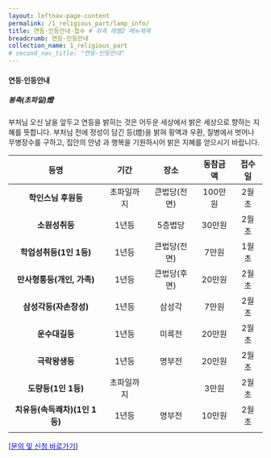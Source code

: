 ```yaml
---
layout: leftnav-page-content
permalink: /1_religious_part/lamp_info/
title: 연등·인등안내·접수 # 좌측 레벨2 메뉴제목
breadcrumb: 연등·인등안내 
collection_name: 1_religious_part
# second_nav_title: "연등·인등안내" 
---
```


#### 연등·인등안내

##### **봉축(초파일)燈**

부처님 오신 날을 앞두고 연등을 밝히는 것은 어두운 세상에서 밝은 세상으로 향하는 지혜를 뜻합니다. 부처님 전에 정성이 담긴 등(燈)을 밝혀 횡액과 우환, 질병에서 벗어나 무병장수를 구하고, 집안의 안녕 과 행복을 기원하시어 밝은 지혜를 얻으시기 바랍니다.

|등명	|기간	|장소	|동참금액	|접수일|
|:-:|:-:|:-:|:-:|:-:|
|**학인스님 후원등**|	초파일까지|	큰법당(전면)|	100만원|	2월 초|
|**소원성취등**|	1년등|	5층법당|	30만원	|2월 초|
|**학업성취등(1인 1등)**|	1년등|	큰법당(전면)|	7만원|	1월 초|
|**만사형통등(개인, 가족)**|	1년등|	큰법당(후면)|	20만원	|2월 초|
|**삼성각등(자손창성)**|	1년등|	삼성각|	7만원|	2월 초|
|**운수대길등**|	1년등|	미륵전|	20만원|	2월 초|
|**극락왕생등**|	1년등|	명부전|	20만원|	2월 초|
|**도량등(1인 1등)**|	초파일까지| |	3만원|	2월 초|
|**치유등(속득쾌차)(1인 1등)**|	1년등| 명부전|	10만원|	2월 초|
|   |   |   |   |   |

[[<span style="color:blue">문의 및 신청 바로가기</span>] ](/1_0_templeNews/questions/)

<!-- ##### 인등

|**등명**|기간	|**장소**|동참금액	|접수일|
|:-:|:-:|:-:|:-:|:-:|
| **1년 (1인, 부부는 1인 1등)**|	|법당, 삼성각, 신중단|	10만원|종무소 문의<br>(+82 042-488-7209)|
| **학인스님후원등** | 	| 큰법당(전면)| 종무소 문의|종무소 문의<br>(+82 042-488-7209)|
| 사업자(사업번창) |	| |   |   |
|  학업성취 | |   |   |	|
| **개인(만사형통, 건강발원)** |	| 큰법당(후면)| 종무소 문의|종무소 문의<br>(+82 042-488-7209)|
|  가족(만사형통, 건강발원)| |   |   |	|
| **치유(속득쾌차)** |	|명부전 | 종무소 문의|종무소 문의<br>(+82 042-488-7209)|
|  영가(극락왕생)| |   |   |	|
| **소원성취** |	| 5층법당| 종무소 문의|종무소 문의<br>(+82 042-488-7209)|
|  삼성각(자손창성)| |   |   |	|
| **인등공양** |	| 신법당 부처님전| 종무소 문의|종무소 문의<br>(+82 042-488-7209)|
|  |   |   |   |	| -->
